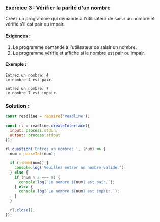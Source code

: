 ### Exercice 3 : Vérifier la parité d'un nombre
Créez un programme qui demande à l'utilisateur de saisir un nombre et vérifie s'il est pair ou impair.

#### Exigences :
1. Le programme demande à l'utilisateur de saisir un nombre.
2. Le programme vérifie et affiche si le nombre est pair ou impair.

#### Exemple :
```
Entrez un nombre: 4
Le nombre 4 est pair.

Entrez un nombre: 7
Le nombre 7 est impair.
```

### Solution :

```javascript
const readline = require('readline');

const rl = readline.createInterface({
  input: process.stdin,
  output: process.stdout
});

rl.question('Entrez un nombre: ', (num) => {
  num = parseInt(num);

  if (isNaN(num)) {
    console.log('Veuillez entrer un nombre valide.');
  } else {
    if (num % 2 === 0) {
      console.log(`Le nombre ${num} est pair.`);
    } else {
      console.log(`Le nombre ${num} est impair.`);
    }
  }

  rl.close();
});
```